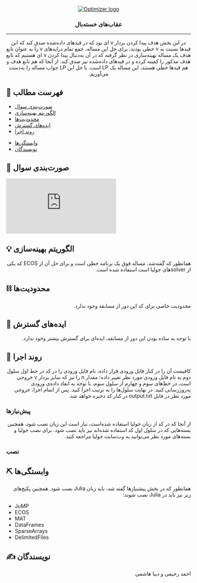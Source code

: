 <p align="center">
  <a href="" rel="noopener">
 <img src="http://optimizer.math.sharif.edu/wp-content/uploads/2021/02/optimizer.png" alt="Optimizer logo"></a>
</p>
<h3 align="center">عقاب‌های خسته‌بال</h3>

---

<div dir = "rtl">
<p align="center"> در این بخش هدف پیدا کردن بردار
  v
  ای بود که در قیدهای داده‌شده صدق کند که این قیدها نسبت به 
  v
  خطی بودند. برای حل این مساله، جمع تمام درایه‌های 
  v
  را به عنوان تابع هدف یک مساله بهینه‌سازی در نظر گرفته که در آن به‌دنبال پیدا کردن 
  v
  ای هستیم که تابع هدف مذکور را کمینه کرده و در قیدهای داده‌شده نیز صدق کند. از آنجا که هم تابع هدف و هم قیدها خطی هستند، این مساله یک
  LP
  است. با حل این 
  LP
  جواب مساله را به‌دست می‌آوریم.
    <br> 
</p>
 </div>

## 📝 فهرست مطالب
- [صورت‌بندی سوال](#problem_statement)
- [الگوریتم بهینه‌سازی](#idea)
- [محدودیت‌ها](#limitations)
- [ایده‌های گسترش](#future_scope)
- [روند اجرا](#getting_started)
<!--- - [نحوه استفاده](#usage) --->
- [وابستگی‌ها](#tech_stack)
- [نویسندگان](#authors)
<!--- - [قدردانی](#acknowledgments) --->

## 🧐 صورت‌بندی سوال <a name = "problem_statement"></a>
![equation](http://www.sciweavers.org/tex2img.php?eq=%5Cbegin%7Bequation%2A%7D%0A%5Csum_%7Bi%3D1%7D%5En%20v_i%26%5C%5C%0As.t.%26Sv%20%3D%200%5C%5C%0A%26l%5E1%20%5Cleq%20v%20%5Cleq%20u%5E1%5C%5C%0A%5Cend%7Bequation%2A%7D&bc=White&fc=Black&im=jpg&fs=12&ff=arev&edit=0)

## 💡 الگوریتم بهینه‌سازی <a name = "idea"></a>
<div dir = "rtl">
همانطور که گفته‌شد، مساله فوق یک برنامه خطی است و برای حل آن از ECOS که یکی از solverهای جولیا است استفاده شده است. 
</div>

## ⛓️ محدودیت‌ها <a name = "limitations"></a>
  <div dir = "rtl">
  محدودیت خاصی برای کد این دور از مسابقه وجود ندارد.
  </div>
  
## 🚀 ایده‌های گسترش <a name = "future_scope"></a>
<div dir = "rtl">
با توجه به ساده بودن این دور از مسابقه، ایده‌ای برای گسترش بیشتر وجود ندارد.
</div>

## 🏁 روند اجرا <a name = "getting_started"></a>
<div dir = "rtl">
کافیست آن را در کنار فایل ورودی قرار داده، نام فایل ورودی را در کد در خط اول سلول دوم به نام فایل ورودی مورد نظر تغییر داده؛ مقدار n را نیز که سایز بردار v خروجی است، در خط‌های سوم و چهارم از سلول سوم، با توجه به ابعاد داده‌ی ورودی به‌روزرسانی کنید. در نهایت سلول‌ها را به ترتیب اجرا کنید. پس از اتمام اجرا، خروجی مورد نظر در فایل output.txt در کنار کد ذخیره خواهد شد.
</div>

### پیش‌نیازها

<div dir = "rtl">
  از آنجا که در کد از زبان جولیا استفاده شده‌است، نیاز است این زبان نصب شود. همچنین بسته‌هایی که در سلول اول کد استفاده شده‌اند نیز باید نصب شود. برای نصب جولیا و بسته‌های مورد نظر می‌توانید به وب‌سایت جولیا مراجعه کنید.
  </div>

### نصب

## ⛏️ وابستگی‌ها <a name = "tech_stack"></a>
<div dir = "rtl">
همانطور که در بخش پیشنیازها گفته شد، باید زبان Julia نصب شود.
  همچنین پکیج‌های زیر نیز باید در Julia نصب شوند:
</div>
  
  
* JuMP
* ECOS
* MAT
* DataFrames
* SparseArrays
* DelimitedFiles 
 

## ✍️ نویسندگان <a name = "authors"></a>
<div dir = "rtl">
 احمد رحیمی و دیبا هاشمی
</div>
<!---## 🎉 قدردانی <a name = "acknowledgments"></a>
تشکر از هر کسی که به نحوی در گسترش این کد به شما کمک کرده است
--->
 

